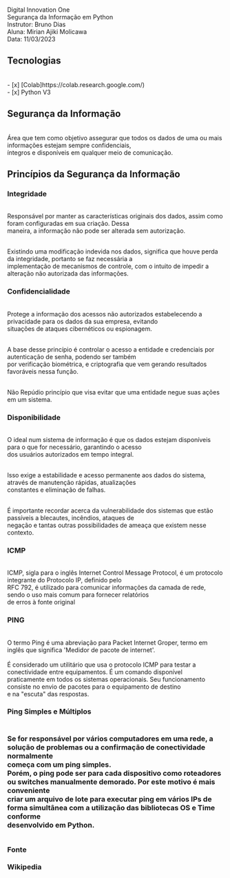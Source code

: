 <p>
<br>  Digital Innovation One 
<br>  Segurança da Informação em Python
<br>  Instrutor:  Bruno Dias
<br>  Aluna: Mirian Ajiki Molicawa
<br>  Data: 11/03/2023

<p>

<h2> Tecnologias </h2>
<br> - [x] [Colab]https://colab.research.google.com/)
<br> - [x] Python V3 


<h2> Segurança da Informação </h2> 

<br> Área que tem como objetivo assegurar que todos os dados de uma ou mais informações estejam sempre confidenciais, 
<br> íntegros e disponíveis em qualquer meio de comunicação.

<h2> Princípios da Segurança da Informação </h2> 

<h3> Integridade </h3> 
<br> Responsável por manter as características originais dos dados, assim como foram configuradas em sua criação. Dessa 
<br> maneira, a informação não pode ser alterada sem autorização.

<br> Existindo uma modificação indevida nos dados, significa que houve perda da integridade, portanto se faz necessária a 
<br> implementação de mecanismos de controle, com o intuito de impedir a alteração não autorizada das informações.

<h3> Confidencialidade </h3> 
<br> Protege a informação dos acessos não autorizados estabelecendo a privacidade para os dados da sua empresa, evitando 
<br> situações de ataques cibernéticos ou espionagem.

<br> A base desse princípio é controlar o acesso a entidade e credenciais por autenticação de senha, podendo ser também 
<br> por verificação biométrica, e criptografia que vem gerando resultados favoráveis nessa função.

<br> Não Repúdio princípio que visa evitar que uma entidade negue suas ações em um sistema.

<h3> Disponibilidade </h3> 
<br> O ideal num sistema de informação é que os dados estejam disponíveis para o que for necessário, garantindo o acesso 
<br> dos usuários autorizados em tempo integral.

<br> Isso exige a estabilidade e acesso permanente aos dados do sistema, através de manutenção rápidas, atualizações 
<br> constantes e eliminação de falhas.

<br> É importante recordar acerca da vulnerabilidade dos sistemas que estão passíveis a blecautes, incêndios, ataques de 
<br> negação e tantas outras possibilidades de ameaça que existem nesse contexto.

<h3> ICMP</h3> 

<br> ICMP, sigla para o inglês Internet Control Message Protocol, é um protocolo integrante do Protocolo IP, definido pelo
<br> RFC 792, é utilizado para comunicar informações da camada de rede, sendo o uso mais comum para fornecer relatórios 
<br> de erros à fonte original

<h3> PING </h3> 
<br> O termo Ping é uma abreviação para Packet Internet Groper, termo em inglês que significa 'Medidor de pacote de internet'.
<br> <br> É considerado um utilitário que usa o protocolo ICMP para testar a conectividade entre equipamentos. É um comando disponível
<br> praticamente em todos os sistemas operacionais. Seu funcionamento consiste no envio de pacotes para o equipamento de destino
<br> e na "escuta" das respostas.

<h3> Ping Simples e Múltiplos <h3> 
<br> Se for responsável por vários computadores em uma rede, a solução de problemas ou a confirmação de conectividade normalmente
<br> começa com um ping simples. 
<br> Porém, o ping pode ser para cada dispositivo como roteadores ou switches manualmente demorado. Por este motivo é mais conveniente
<br> criar um arquivo de lote para executar ping em vários IPs de forma simultânea com a utilização das bibliotecas OS e Time conforme
<br> desenvolvido em Python.

<br> Fonte <br> 
<br> Wikipedia

